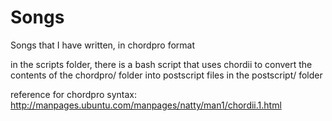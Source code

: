 Songs
=====

Songs that I have written, in chordpro format

in the scripts folder, there is a bash script that uses chordii to 
convert the contents of the chordpro/ folder into postscript files in
the postscript/ folder

reference for chordpro syntax:
http://manpages.ubuntu.com/manpages/natty/man1/chordii.1.html

